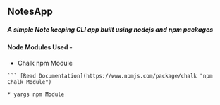 ## NotesApp
 ##### A simple Note keeping CLI app built using nodejs and npm packages
 
 #### Node Modules Used -
 
   * Chalk npm Module
   ``` Chalk Library File is used to implement color code console output to display errors and successfull tasks 
   ``` [Read Documentation](https://www.npmjs.com/package/chalk "npm Chalk Module")
   
   * yargs npm Module
